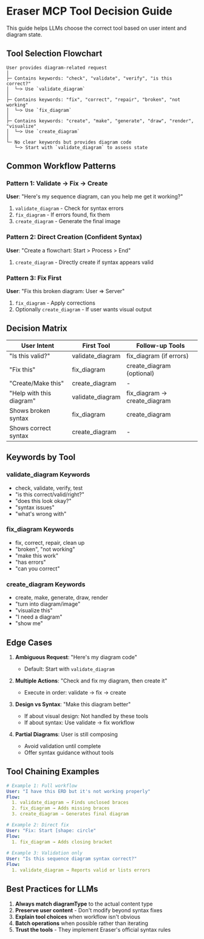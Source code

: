 # Eraser MCP Tool Decision Guide

This guide helps LLMs choose the correct tool based on user intent and diagram state.

## Tool Selection Flowchart

```
User provides diagram-related request
│
├─ Contains keywords: "check", "validate", "verify", "is this correct?"
│  └─> Use `validate_diagram`
│
├─ Contains keywords: "fix", "correct", "repair", "broken", "not working"
│  └─> Use `fix_diagram`
│
├─ Contains keywords: "create", "make", "generate", "draw", "render", "visualize"
│  └─> Use `create_diagram`
│
└─ No clear keywords but provides diagram code
   └─> Start with `validate_diagram` to assess state
```

## Common Workflow Patterns

### Pattern 1: Validate → Fix → Create
**User**: "Here's my sequence diagram, can you help me get it working?"
1. `validate_diagram` - Check for syntax errors
2. `fix_diagram` - If errors found, fix them
3. `create_diagram` - Generate the final image

### Pattern 2: Direct Creation (Confident Syntax)
**User**: "Create a flowchart: Start > Process > End"
1. `create_diagram` - Directly create if syntax appears valid

### Pattern 3: Fix First
**User**: "Fix this broken diagram: User => Server"
1. `fix_diagram` - Apply corrections
2. Optionally `create_diagram` - If user wants visual output

## Decision Matrix

| User Intent | First Tool | Follow-up Tools |
|------------|------------|-----------------|
| "Is this valid?" | validate_diagram | fix_diagram (if errors) |
| "Fix this" | fix_diagram | create_diagram (optional) |
| "Create/Make this" | create_diagram | - |
| "Help with this diagram" | validate_diagram | fix_diagram → create_diagram |
| Shows broken syntax | fix_diagram | create_diagram |
| Shows correct syntax | create_diagram | - |

## Keywords by Tool

### validate_diagram Keywords
- check, validate, verify, test
- "is this correct/valid/right?"
- "does this look okay?"
- "syntax issues"
- "what's wrong with"

### fix_diagram Keywords
- fix, correct, repair, clean up
- "broken", "not working"
- "make this work"
- "has errors"
- "can you correct"

### create_diagram Keywords
- create, make, generate, draw, render
- "turn into diagram/image"
- "visualize this"
- "I need a diagram"
- "show me"

## Edge Cases

1. **Ambiguous Request**: "Here's my diagram code"
   - Default: Start with `validate_diagram`

2. **Multiple Actions**: "Check and fix my diagram, then create it"
   - Execute in order: validate → fix → create

3. **Design vs Syntax**: "Make this diagram better"
   - If about visual design: Not handled by these tools
   - If about syntax: Use validate → fix workflow

4. **Partial Diagrams**: User is still composing
   - Avoid validation until complete
   - Offer syntax guidance without tools

## Tool Chaining Examples

```yaml
# Example 1: Full workflow
User: "I have this ERD but it's not working properly"
Flow:
  1. validate_diagram → Finds unclosed braces
  2. fix_diagram → Adds missing braces
  3. create_diagram → Generates final diagram

# Example 2: Direct fix
User: "Fix: Start [shape: circle"
Flow:
  1. fix_diagram → Adds closing bracket
  
# Example 3: Validation only
User: "Is this sequence diagram syntax correct?"
Flow:
  1. validate_diagram → Reports valid or lists errors
```

## Best Practices for LLMs

1. **Always match diagramType** to the actual content type
2. **Preserve user content** - Don't modify beyond syntax fixes
3. **Explain tool choices** when workflow isn't obvious
4. **Batch operations** when possible rather than iterating
5. **Trust the tools** - They implement Eraser's official syntax rules